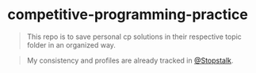 # competitive-programming-practice

> This repo is to save personal cp solutions in their respective topic folder in an organized way.

> My consistency and profiles are already tracked in [@Stopstalk](https://github.com/Tufahel).
